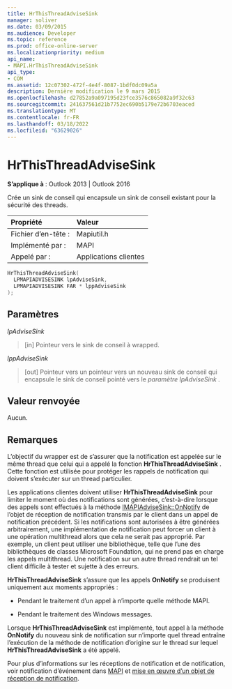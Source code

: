 ```yaml
---
title: HrThisThreadAdviseSink
manager: soliver
ms.date: 03/09/2015
ms.audience: Developer
ms.topic: reference
ms.prod: office-online-server
ms.localizationpriority: medium
api_name:
- MAPI.HrThisThreadAdviseSink
api_type:
- COM
ms.assetid: 12c07302-472f-4e4f-8087-1bdf0dc09a5a
description: Dernière modification le 9 mars 2015
ms.openlocfilehash: d27852a9a097195d23fce3576c865082a9f32c63
ms.sourcegitcommit: 241637561d21b7752ec690b5179e72b6703eaced
ms.translationtype: MT
ms.contentlocale: fr-FR
ms.lasthandoff: 03/18/2022
ms.locfileid: "63629026"
---
```

# <a name="hrthisthreadadvisesink"></a>HrThisThreadAdviseSink

  
  
**S’applique à** : Outlook 2013 | Outlook 2016 
  
Crée un sink de conseil qui encapsule un sink de conseil existant pour la sécurité des threads. 
  
|Propriété |Valeur |
|:-----|:-----|
|Fichier d’en-tête :  <br/> |Mapiutil.h  <br/> |
|Implémenté par :  <br/> |MAPI  <br/> |
|Appelé par :  <br/> |Applications clientes  <br/> |
   
```cpp
HrThisThreadAdviseSink(
  LPMAPIADVISESINK lpAdviseSink,
  LPMAPIADVISESINK FAR * lppAdviseSink
);
```

## <a name="parameters"></a>Paramètres

 _lpAdviseSink_
  
> [in] Pointeur vers le sink de conseil à wrapped. 
    
 _lppAdviseSink_
  
> [out] Pointeur vers un pointeur vers un nouveau sink de conseil qui encapsule le sink de conseil pointé vers le  _paramètre lpAdviseSink_ . 
    
## <a name="return-value"></a>Valeur renvoyée

Aucun.
  
## <a name="remarks"></a>Remarques

L’objectif du wrapper est de s’assurer que la notification est appelée sur le même thread que celui qui a appelé la fonction **HrThisThreadAdviseSink** . Cette fonction est utilisée pour protéger les rappels de notification qui doivent s’exécuter sur un thread particulier. 
  
Les applications clientes doivent utiliser **HrThisThreadAdviseSink** pour limiter le moment où des notifications sont générées, c’est-à-dire lorsque des appels sont effectués à la méthode [IMAPIAdviseSink::OnNotify](imapiadvisesink-onnotify.md) de  l’objet de réception de notification transmis par le client dans un appel de notification précédent. Si les notifications sont autorisées à être générées arbitrairement, une implémentation de notification peut forcer un client à une opération multithread alors que cela ne serait pas approprié. Par exemple, un client peut utiliser une bibliothèque, telle que l’une des bibliothèques de classes Microsoft Foundation, qui ne prend pas en charge les appels multithread. Une notification sur un autre thread rendrait un tel client difficile à tester et sujette à des erreurs. 
  
 **HrThisThreadAdviseSink** s’assure que les appels **OnNotify** se produisent uniquement aux moments appropriés : 
  
- Pendant le traitement d’un appel à n’importe quelle méthode MAPI. 
    
- Pendant le traitement des Windows messages. 
    
Lorsque **HrThisThreadAdviseSink** est implémenté, tout appel à la méthode **OnNotify** du nouveau sink de notification sur n’importe quel thread entraîne l’exécution de la méthode de notification d’origine sur le thread sur lequel **HrThisThreadAdviseSink** a été appelé. 
  
Pour plus d’informations sur les réceptions de notification et de notification, voir notification d’événement dans [MAPI](event-notification-in-mapi.md) et [mise en œuvre d’un objet de réception de notification](implementing-an-advise-sink-object.md). 
  

